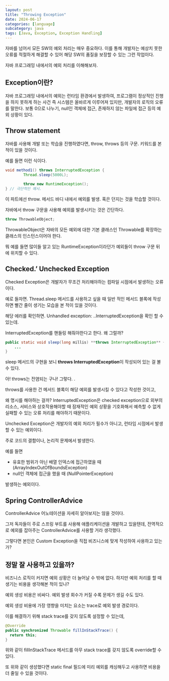 ```yaml
---
layout: post
title: "Throwing Exception"
date: 2024-06-17
categories: [language]
subcategory: java
tags: [Java, Exception, Exception Handling]
---
```


자바를 넘어서 모든 SW의 예외 처리는 매우 중요하다. 
이를 통해 개발자는 예상치 못한 오류를 적절하게 해결할 수 있어 해당 SW의 품질을 보장할 수 있는 그런 작업이다.

자바 프로그래밍 내에서의 예외 처리를 이해해보자.

## Exception이란?

자바 프로그래밍 내에서의 예외는 런타임 환경에서 발생하여, 프로그램이 정상적인 진행을 하지 못하게 하는 사건 즉 시스템은 올바르게 이루어져 있지만, 개발자의 로직의 오류를 말한다. 
보통 0으로 나누기, null인 객체에 접근, 존재하지 않는 파일에 접근 등의 예외 상황이 있다.

## Throw statement
자바를 사용해 개발 또는 학습을 진행하였다면, throw, throws 등의 구문. 키워드를 본 적이 있을 것이다.

예를 들면 이런 식이다.
```java
void method1() throws InterruptedException {
		Thread.sleep(5000L);
		
		throw new RuntimeException();
} // 극단적인 예시.
```
이 파트에선 throw. 메서드 바디 내에서 예외를 발생. 혹은 던지는 것을 학습할 것이다.

자바에서 throw 구문을 사용해 예외를 발생시키는 것은 간단하다. 

```java
throw ThrowableObject; 
```

ThrowableObject은 자바의 모든 예외에 대한 기본 클래스인 Throwable를 확장하는 클래스의 인스턴스이어야 한다.

뭐 예를 들면 많이들 알고 있는 RuntimeException이라던가 예외들이 throw 구문 뒤에 위치할 수 있다.

## **Checked.’ Unchecked Exception**

Checked Exception은 개발자가 무조건 처리해야하는 컴파일 시점에서 발생하는 오류이다.

예로 들자면. Thread.sleep 메서드를 사용하고 싶을 때 일반 적인 메서드 블록에 작성하면 빨간 줄이 생기는 모습을 본 적이 있을 것이다.

해당 에러를 확인하면. Unhandled exception: ..InterruptedException을 확인 할 수 있는데.

InterruptedException를 핸들링 해줘야한다고 한다. 왜 그럴까? 

```java
public static void sleep(long millis) **throws InterruptedException** {
    ...
}
```

sleep 메서드의 구현을 보니 **throws InterruptedException**이 작성되어 있는 걸 볼 수 있다.

아! throws는 전염되는 구나! 그렇다. .

throws를 사용한 건 메서드 블록이 해당 예외를 발생시킬 수 있다고 작성한 것이고,

왜 명시를 해야하는 걸까?
InterruptedException은 checked exception으로 외부의 리소스, 서비스와 상호작용해야할 때 잠재적인 예외 상황을 기호화해서 예측할 수 없게 실패할 수 있는 오류 처리를 해야하기 때문이다. 

Unchecked Exception은 개발자의 예외 처리가 필수가 아니고, 런타임 시점에서 발생할 수 있는 예외이다. 

주로 코드의 결함이나, 논리적 문제에서 발생한다. 

예를 들면 

- 유효한 범위가 아닌 배열 인덱스에 접근하였을 때 (ArrayIndexOutOfBoundsException)
- null인 객체에 접근을 했을 때 (NullPointerException)

발생하는 예외이다. 

## Spring ControllerAdvice

ControllerAdvice 어노테이션을 자세히 알아보지는 않을 것이다. 

그저 독자들이 주로 스프링 부트를 사용해 애플리케이션을 개발하고 있을텐데, 전역적으로 예외를 잡아주는 ControllerAdvice를 사용할 거라 생각했다. 

그렇다면 본인은 Custom Exception을 직접 비즈니스에 맞게 작성하여 사용하고 있는가?

## 정말 잘 사용하고 있을까?

비즈니스 로직이 커지면 예외 상황은 더 늘어날 수 밖에 없다. 하지만 예외 처리를 할 때 생기는 비용을 생각해본 적이 있나? 

예외 생성 비용은 비싸다. 예외 발생 회수가 커질 수록 문제가 생길 수도 있다.

예외 생성 비용에 가장 영향을 미치는 요소는 trace로 예외 발생 경로이다. 

이를 해결하기 위해 stack trace를 갖지 않도록 설정할 수 있는데,

```java
@Override
public synchronized Throwable fillInStackTrace() {
  return this;
}
```

위와 같이 fillInStackTrace 메서드를 아무 stack trace를 갖지 않도록 override할 수 있다.

또 위와 같이 생성했다면 static final 필드에 미리 예외를 캐싱해두고 사용하면 비용을 더 줄일 수 있을 것이다.